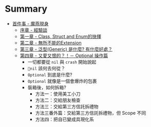 # Summary

* [首件事 - 魔燕現身](Episode_1/README.md)
   * [序章 - 經驗談](Episode_1/Chapter_0.md)
   * [第一章 - Class, Struct and Enum的抉擇](Episode_1/Chapter_1.md)
   * [第二章 - 無所不能的Extension](Episode_1/Chapter_2.md) 
   * [第三章 - 泛型(Generic) 是什麼?  有什麼好處？](Episode_1/Chapter_3.md)
   * [第四章 - 又愛又恨的？！－ Optional 操作篇](Episode_1/Chapter_4.md)
   		* 一切都要從 `nil` 與 `crash` 開始說起
   		* `nil` 該何去何從？
   		* `Optional` 到底是什麼?
   		* `Optional` 就像是一個會爆炸的包裹
   		* 裝箱後，如何拆箱?
			* 方法一：使用美工小刀
			* 方法二：交給朋友檢查
			* 方法三：交給第三方信託拆禮物
			* 方法三番外篇：交給第三方信託拆禮物，但 Scope 不同
			* 方法四：把自已變成具現化系